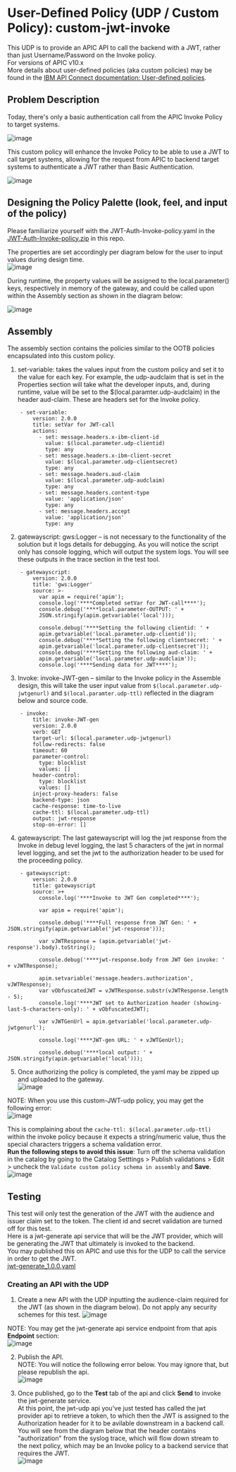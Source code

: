 # User-Defined Policy (UDP / Custom Policy): custom-jwt-invoke
This UDP is to provide an APIC API to call the backend with a JWT, rather than just Username/Password on the Invoke policy.  
For versions of APIC v10.x  
More details about user-defined policies (aka custom policies) may be found in the [IBM API Connect documentation: User-defined policies](https://www.ibm.com/docs/en/api-connect/10.0.5.x_lts?topic=constructs-user-defined-policies).  

## Problem Description
Today, there's only a basic authentication call from the APIC Invoke Policy to target systems.  
  
![image](https://user-images.githubusercontent.com/66093865/162876312-c5b0e20d-9569-4e20-9fe6-2fd8243d4bbf.png)  
  
This custom policy will enhance the Invoke Policy to be able to use a JWT to call target systems, allowing for the request from APIC to backend target systems to authenticate a JWT rather than Basic Authentication.
  
![image](https://user-images.githubusercontent.com/66093865/162878276-40077b41-de22-4948-9d64-1d9de2c25c57.png)  
    
## Designing the Policy Palette (look, feel, and input of the policy)  
Please familiarize yourself with the JWT-Auth-Invoke-policy.yaml in the [JWT-Auth-Invoke-policy.zip](https://github.com/ibmArtifacts/custom-jwt-invoke/blob/main/JWT-Auth-Invoke-policy_v1.0.2.zip) in this repo.  
  
The properties are set accordingly per diagram below for the user to input values during design time.  
![image](https://github.com/ibmArtifacts/custom-jwt-invoke/assets/66093865/25fcbd47-7606-41da-825f-3f201c74dbc2)  
    
During runtime, the property values will be assigned to the local.parameter() keys, respectively in memory of the gateway, and could be called upon within the Assembly section as shown in the diagram below:  

![image](https://user-images.githubusercontent.com/66093865/162886594-2fb7a95d-e61a-42ae-9465-d3510bbe5a3f.png)  
  
## Assembly  
The assembly section contains the policies similar to the OOTB policies encapsulated into this custom policy.  

1.	set-variable: takes the values input from the custom policy and set it to the value for each key. For example, the udp-audclaim that is set in the Properties section will take what the developer inputs, and, during runtime, value will be set to the $(local.paramter.udp-audclaim) in the header aud-claim. These are headers set for the Invoke policy.  

```  
    - set-variable:
        version: 2.0.0
        title: setVar for JWT-call
        actions:
          - set: message.headers.x-ibm-client-id
            value: $(local.parameter.udp-clientid)
            type: any
          - set: message.headers.x-ibm-client-secret
            value: $(local.parameter.udp-clientsecret)
            type: any
          - set: message.headers.aud-claim
            value: $(local.parameter.udp-audclaim)
            type: any
          - set: message.headers.content-type
            value: 'application/json'
            type: any
          - set: message.headers.accept
            value: 'application/json'
            type: any

```  
2. gatewayscript: gws:Logger – is not necessary to the functionality of the solution but it logs details for debugging. As you will notice the script only has console logging, which will output the system logs. You will see these outputs in the trace section in the test tool.  
``` 
    - gatewayscript:
        version: 2.0.0
        title: 'gws:Logger'
        source: >-
          var apim = require('apim'); 
          console.log('****Completed setVar for JWT-call****'); 
          console.debug('****local.parameter-OUTPUT: ' +
          JSON.stringify(apim.getvariable('local'))); 

          console.debug('****Setting the following clientid: ' +
          apim.getvariable('local.parameter.udp-clientid')); 
          console.debug('****Setting the following clientsecret: ' +
          apim.getvariable('local.parameter.udp-clientsecret')); 
          console.debug('****Setting the following aud-claim: ' +
          apim.getvariable('local.parameter.udp-audclaim')); 
          console.log('****Sending data for JWT****');
```  
3.	Invoke: invoke-JWT-gen – similar to the Invoke policy in the Assemble design, this will take the user input value from `$(local.parameter.udp-jwtgenurl)` and `$(local.paramter.udp-ttl)` reflected in the diagram below and source code.  

```  
    - invoke:
        title: invoke-JWT-gen
        version: 2.0.0
        verb: GET
        target-url: $(local.parameter.udp-jwtgenurl)
        follow-redirects: false
        timeout: 60
        parameter-control:
          type: blocklist
          values: []
        header-control:
          type: blocklist
          values: []
        inject-proxy-headers: false
        backend-type: json
        cache-response: time-to-live
        cache-ttl: $(local.parameter.udp-ttl)
        output: jwt-response
        stop-on-error: []
```  

4. gatewayscript: The last gatewayscript will log the jwt response from the Invoke in debug level logging, the last 5 characters of the jwt in normal level logging, and set the jwt to the authorization header to be used for the proceeding policy.  

```
    - gatewayscript:
        version: 2.0.0
        title: gatewayscript
        source: >+
          console.log('****Invoke to JWT Gen completed****');

          var apim = require('apim');
          
          console.debug('****Full response from JWT Gen: ' + JSON.stringify(apim.getvariable('jwt-response')));

          var vJWTResponse = (apim.getvariable('jwt-response').body).toString();
          
          console.debug('****jwt-response.body from JWT Gen invoke: ' + vJWTResponse);

          apim.setvariable('message.headers.authorization', vJWTResponse);
          var vObfuscatedJWT = vJWTResponse.substr(vJWTResponse.length - 5);
          console.log('****JWT set to Authorization header (showing-last-5-characters-only): ' + vObfuscatedJWT);

          var vJWTGenUrl = apim.getvariable('local.parameter.udp-jwtgenurl');

          console.log('****JWT-gen URL: ' + vJWTGenUrl);

          console.debug('****local output: ' + JSON.stringify(apim.getvariable('local')));
```  

5. Once authorizing the policy is completed, the yaml may be zipped up and uploaded to the gateway.  
![image](https://github.com/ibmArtifacts/custom-jwt-invoke/assets/66093865/7c0da680-e383-4d20-b3d1-12c9545fbffd)  

NOTE: When you use this custom-JWT-udp policy, you may get the following error:  
![image](https://github.com/ibmArtifacts/custom-jwt-invoke/assets/66093865/287fdffb-91c5-47d7-9fb7-f6f2d85906ea)  

  
This is complaining about the `cache-ttl: $(local.parameter.udp-ttl)` within the invoke policy because it expects a string/numeric value, thus the special characters triggers a schema validation error.  
**Run the following steps to avoid this issue**: Turn off the schema validation in the catalog by going to the Catalog Setttings > Publish validations > Edit > uncheck the `Validate custom policy schema in assembly` and **Save**.  
![image](https://github.com/ibmArtifacts/custom-jwt-invoke/assets/66093865/50be0695-63ea-4f26-9c02-e52d72b36347)  
  
## Testing  
This test will only test the generation of the JWT with the audience and issuer claim set to the token. The client id and secret validation are turned off for this test.  
Here is a jwt-generate api service that will be the JWT provider, which will be generating the JWT that ultimately is invoked to the backend.  
You may published this on APIC and use this for the UDP to call the service in order to get the JWT.  
[jwt-generate_1.0.0.yaml](https://github.com/ibmArtifacts/custom-jwt-invoke/blob/main/jwt-generate_1.0.0.yaml)  
  
### Creating an API with the UDP  
1. Create a new API with the UDP inputting the audience-claim required for the JWT (as shown in the diagram below). Do not apply any security schemes for this test.
![image](https://github.com/ibmArtifacts/custom-jwt-invoke/assets/66093865/ea18d723-313e-415b-bda4-f34870589f0c)

NOTE: You may get the jwt-generate api service endpoint from that apis **Endpoint** section:  
![image](https://github.com/ibmArtifacts/custom-jwt-invoke/assets/66093865/5eebd54a-fdec-44b6-9236-7e16f8a9ac59)  
  
2. Publish the API.  
NOTE: You will notice the following error below. You may ignore that, but please republish the api.  
![image](https://github.com/ibmArtifacts/custom-jwt-invoke/assets/66093865/3f09a6a9-82d3-4c46-8502-5ab0a495865d)  
  
3. Once published, go to the **Test** tab of the api and click **Send** to invoke the jwt-generate service.  
At this point, the jwt-udp api you've just tested has called the jwt provider api to retrieve a token, to which then the JWT is assigned to the Authorization header for it to be avilable downstream in a backend call.  
You will see from the diagram below that the header contains "authorization" from the syslog trace, which will flow down stream to the next policy, which may be an Invoke policy to a backend service that requires the JWT.  
![image](https://github.com/ibmArtifacts/custom-jwt-invoke/assets/66093865/dd8ae147-c4b0-4498-8466-83ccf7bb84bf)  







